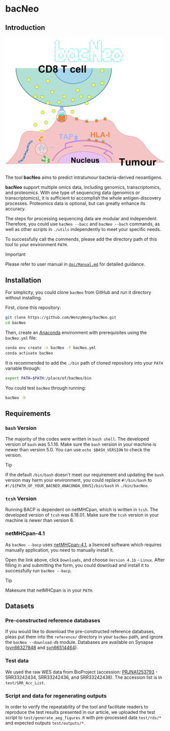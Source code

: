 # bacNeo

## Introduction

![BioDraft](doc/BioDraft.png)

The tool **bacNeo** aims to predict intratumour bacteria-derived neoantigens.

**bacNeo** support multiple omics data, including genomics, transcriptomics, and proteomics. With one type of sequencing data (genomics or transcriptomics), it is sufficient to accomplish the whole antigen-discovery processes. Proteomics data is optional, but can greatly enhance its accuracy.

The steps for processing sequencing data are modular and independent. Therefore, you could use `bacNeo --bacc` and `bacNeo --bach` commands, as well as other scripts in `./utils` independently to meet your specific needs.

To successfully call the commends, please add the directory path of this tool to your environment `PATH`.

> [!IMPORTANT]
> Please refer to user manual in [`doc/Manual.md`](doc/Manual.md) for detailed guidance.

## Installation

For simplicity, you could clone `bacNeo` from GitHub and run it directory without installing.

First, clone this repository:

```bash
git clone https://github.com/WenzyWong/bacNeo.git
cd bacNeo
```

Then, create an [Anaconda](https://docs.anaconda.com/anaconda/install/) environment with prerequisites using the `bacNeo.yml` file:

```bash
conda env create -n bacNeo -f bacNeo.yml
conda activate bacNeo
```

It is recommended to add the `./bin` path of cloned repository into your `PATH` variable through:

```bash
export PATH=$PATH:/place/of/bacNeo/bin
```

You could test `bacNeo` through running:

```bash
bacNeo -h
```

## Requirements

### `bash` Version

The majority of the codes were written in `bash shell`. The developed version of `bash` was 5.1.16. Make sure the `bash` version in your machine is newer than version 5.0. You can use `echo $BASH_VERSION` to check the version.

> [!TIP]
> If the default `/bin/bash` doesn't meet our requirement and updating the `bash` version may harm your environment, you could replace `#!/bin/bash` to `#!/${PATH_OF_YOUR_BACNEO_ANACONDA_ENVS}/bin/bash` in `./bin/bacNeo`.

### `tcsh` Version

Running BACP is dependent on netMHCpan, which is written in `tcsh`. The developed version of `tcsh` was 6.18.01. Make sure the `tcsh` version in your machine is newer than version 6.

### netMHCpan-4.1

As `bacNeo --bacp` uses [netMHCpan-4.1](https://services.healthtech.dtu.dk/services/NetMHCpan-4.1/), a lisenced software which requires manually application, you need to manually install it. 

Open the link above, click `Downloads`, and choose `Version 4.1b` - `Linux`. After filling in and submitting the form, you could download and install it to successfully run `bacNeo --bacp`.

> [!TIP]
> Makesure that netMHCpan is in your `PATH`.

## Datasets

### Pre-constructed reference databases

If you would like to download the pre-constructed reference databases, pleas put them into the `reference/` directory in your `bacNeo` path, and ignore the `bacNeo --download-db` module. Databases are available on Synapse ([syn66327848](https://www.synapse.org/Synapse:syn66327848/files/) and [syn66514464](https://www.synapse.org/Synapse:syn66514464/files/)).

### Test data

We used the raw WES data from BioProject (accession: [PRJNA1253793](https://www.ncbi.nlm.nih.gov/bioproject/PRJNA1253793) - SRR33242434, SRR33242436, and SRR33242438). The accession list is in `test/SRR_Acc_List`.

### Script and data for regenerating outputs

In order to verify the repeatability of the tool and facilitate readers to reproduce the test results presented in our article, we uploaded the test script to `test/generate_aeg_figures.R` with pre-processed data `test/rds/*` and expected outputs `test/outputs/*`.
